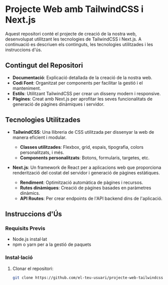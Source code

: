 # Projecte Web amb TailwindCSS i Next.js

Aquest repositori conté el projecte de creació de la nostra web, desenvolupat utilitzant les tecnologies de TailwindCSS i Next.js. A continuació es descriuen els continguts, les tecnologies utilitzades i les instruccions d'ús.

## Contingut del Repositori

- **Documentació**: Explicació detallada de la creació de la nostra web.
- **Codi Font**: Organitzat per components per facilitar la gestió i el manteniment.
- **Estils**: Utilitzant TailwindCSS per crear un disseny modern i responsive.
- **Pàgines**: Creat amb Next.js per aprofitar les seves funcionalitats de generació de pàgines dinàmiques i servidor.

## Tecnologies Utilitzades

- **TailwindCSS**: Una llibreria de CSS utilitzada per dissenyar la web de manera eficient i modular.
  - **Classes utilitzades**: Flexbox, grid, espais, tipografia, colors personalitzats, i més.
  - **Components personalitzats**: Botons, formularis, targetes, etc.

- **Next.js**: Un framework de React per a aplicacions web que proporciona renderització del costat del servidor i generació de pàgines estàtiques.
  - **Rendiment**: Optimització automàtica de pàgines i recursos.
  - **Rutes dinàmiques**: Creació de pàgines basades en paràmetres dinàmics.
  - **API Routes**: Per crear endpoints de l'API backend dins de l'aplicació.

## Instruccions d'Ús

### Requisits Previs

- Node.js instal·lat
- npm o yarn per a la gestió de paquets

### Instal·lació

1. Clonar el repositori:
   ```bash
   git clone https://github.com/el-teu-usuari/projecte-web-tailwindcss-nextjs.git
